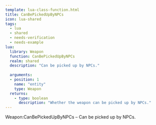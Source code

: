 ```yaml
---
template: lua-class-function.html
title: CanBePickedUpByNPCs
icon: lua-shared
tags:
  - lua
  - shared
  - needs-verification
  - needs-example
lua:
  library: Weapon
  function: CanBePickedUpByNPCs
  realm: shared
  description: "Can be picked up by NPCs."
  
  arguments:
  - position: 1
    name: "entity"
    type: Weapon
  returns:
    - type: boolean
      description: "Whether the weapon can be picked up by NPCs."
---
```


<div class="lua__search__keywords">
Weapon:CanBePickedUpByNPCs &#x2013; Can be picked up by NPCs.
</div>
